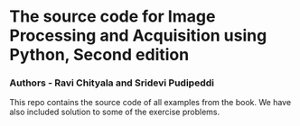 # The source code for Image Processing and Acquisition using Python, Second edition

### Authors - Ravi Chityala and Sridevi Pudipeddi

This repo contains the source code of all examples from the book. We have also included solution to some of the exercise problems.

